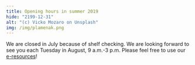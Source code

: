 ```yaml
---
title: Opening hours in summer 2019
hide: "2199-12-31"
alt: "(c) Vicko Mozaro on Unsplash"
img: /img/plamenak.png 
---
```


 We are closed in July because of shelf checking. We are looking forward to see you each Tuesday in August, 9 a.m.-3 p.m. Please feel free to use our [e-resources](https://ezdroje.cuni.cz/index.php?lang=en)!
